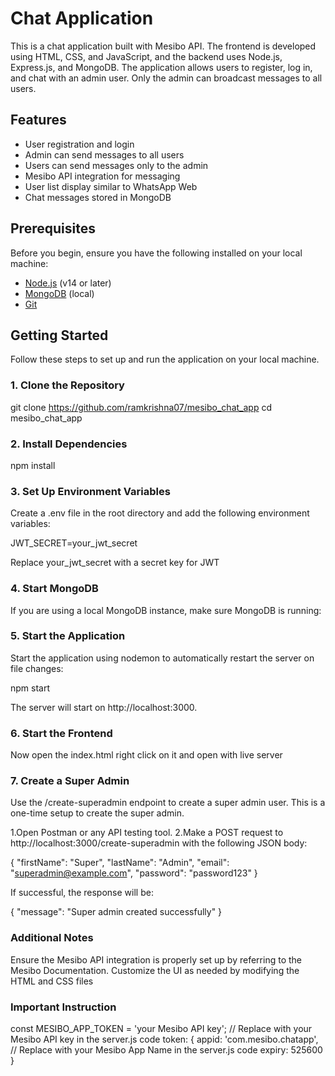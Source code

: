 # Chat Application

This is a chat application built with Mesibo API. The frontend is developed using HTML, CSS, and JavaScript, and the backend uses Node.js, Express.js, and MongoDB. The application allows users to register, log in, and chat with an admin user. Only the admin can broadcast messages to all users.

## Features

- User registration and login
- Admin can send messages to all users
- Users can send messages only to the admin
- Mesibo API integration for messaging
- User list display similar to WhatsApp Web
- Chat messages stored in MongoDB

## Prerequisites

Before you begin, ensure you have the following installed on your local machine:

- [Node.js](https://nodejs.org/) (v14 or later)
- [MongoDB](https://www.mongodb.com/) (local)
- [Git](https://git-scm.com/)

## Getting Started

Follow these steps to set up and run the application on your local machine.

### 1. Clone the Repository


git clone https://github.com/ramkrishna07/mesibo_chat_app
cd mesibo_chat_app

### 2. Install Dependencies

npm install


### 3. Set Up Environment Variables
Create a .env file in the root directory and add the following environment variables:


JWT_SECRET=your_jwt_secret

Replace your_jwt_secret with a secret key for JWT 

### 4. Start MongoDB
If you are using a local MongoDB instance, make sure MongoDB is running:

### 5. Start the Application
Start the application using nodemon to automatically restart the server on file changes:

npm start

The server will start on http://localhost:3000.

### 6. Start the Frontend

Now open the index.html right click on it and open with live server


### 7. Create a Super Admin

Use the /create-superadmin endpoint to create a super admin user. This is a one-time setup to create the super admin.

1.Open Postman or any API testing tool.
2.Make a POST request to http://localhost:3000/create-superadmin with the following JSON body:

{
  "firstName": "Super",
  "lastName": "Admin",
  "email": "superadmin@example.com",
  "password": "password123"
}

If successful, the response will be:

{
  "message": "Super admin created successfully"
}


### Additional Notes
Ensure the Mesibo API integration is properly set up by referring to the Mesibo Documentation.
Customize the UI as needed by modifying the HTML and CSS files


### Important Instruction

const MESIBO_APP_TOKEN = 'your Mesibo API key'; // Replace with your Mesibo API key in the server.js code
token: {
            appid: 'com.mesibo.chatapp',   // Replace with your Mesibo App Name in the server.js code
            expiry: 525600
        }